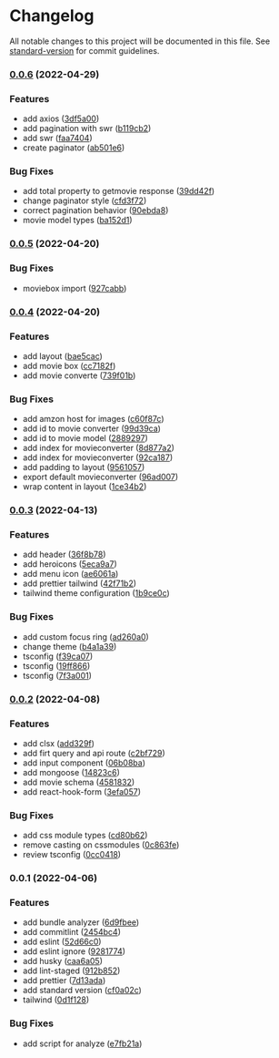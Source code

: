 # Changelog

All notable changes to this project will be documented in this file. See [standard-version](https://github.com/conventional-changelog/standard-version) for commit guidelines.

### [0.0.6](https://github.com/fra-malagisi/fm-next/compare/v0.0.5...v0.0.6) (2022-04-29)


### Features

* add axios ([3df5a00](https://github.com/fra-malagisi/fm-next/commit/3df5a00eb98d7cad6d89573c872954be4140c110))
* add pagination with swr ([b119cb2](https://github.com/fra-malagisi/fm-next/commit/b119cb2bd0027d49882b2026c510e38fbad5eaf0))
* add swr ([faa7404](https://github.com/fra-malagisi/fm-next/commit/faa740449c9a764c69178a8f63407c913434e1a2))
* create paginator ([ab501e6](https://github.com/fra-malagisi/fm-next/commit/ab501e69ec6de1e2a056791bb4d4d4421926044c))


### Bug Fixes

* add total property to getmovie response ([39dd42f](https://github.com/fra-malagisi/fm-next/commit/39dd42f363544f25151466f534995f24296cc4b6))
* change paginator style ([cfd3f72](https://github.com/fra-malagisi/fm-next/commit/cfd3f7204c7f79b8d47fd720353fd90003176e63))
* correct pagination behavior ([90ebda8](https://github.com/fra-malagisi/fm-next/commit/90ebda89cfb85f5e6a769e0cb115c6171bf73335))
* movie model types ([ba152d1](https://github.com/fra-malagisi/fm-next/commit/ba152d1256f1bfa4a83ab8013fcc4ac26a23b3d7))

### [0.0.5](https://github.com/fra-malagisi/fm-next/compare/v0.0.4...v0.0.5) (2022-04-20)


### Bug Fixes

* moviebox import ([927cabb](https://github.com/fra-malagisi/fm-next/commit/927cabbadf1d34c429eb475d7f514ba160215bce))

### [0.0.4](https://github.com/fra-malagisi/fm-next/compare/v0.0.3...v0.0.4) (2022-04-20)


### Features

* add layout ([bae5cac](https://github.com/fra-malagisi/fm-next/commit/bae5cacaa3051dcd2fd3d1f54bb640f25f8cb808))
* add movie box ([cc7182f](https://github.com/fra-malagisi/fm-next/commit/cc7182f97f73965fb2f35fe57bf027f9f4fc7bd1))
* add movie converte ([739f01b](https://github.com/fra-malagisi/fm-next/commit/739f01be440f77b205fc1218771ead734488cb30))


### Bug Fixes

* add amzon host for images ([c60f87c](https://github.com/fra-malagisi/fm-next/commit/c60f87c645a8bba9d0eb27064710672e1238d0c6))
* add id to movie converter ([99d39ca](https://github.com/fra-malagisi/fm-next/commit/99d39caa8cf99082c0cbfd34a5e71c614f9aa99f))
* add id to movie model ([2889297](https://github.com/fra-malagisi/fm-next/commit/2889297daece18bde7f493997e5f8b289fc0a2f6))
* add index for movieconverter ([8d877a2](https://github.com/fra-malagisi/fm-next/commit/8d877a268738594394b632aa1b728ea05e0de625))
* add index for movieconverter ([92ca187](https://github.com/fra-malagisi/fm-next/commit/92ca187bdf0995139385b94592753a908937aa18))
* add padding to layout ([9561057](https://github.com/fra-malagisi/fm-next/commit/9561057c2041cd6f3cd6c605ae5a15e2bb29503d))
* export default movieconverter ([96ad007](https://github.com/fra-malagisi/fm-next/commit/96ad00796359fda32473b79365194864b36dceb4))
* wrap content in layout ([1ce34b2](https://github.com/fra-malagisi/fm-next/commit/1ce34b2cf1400246a5055fababdb32e539fe4aed))

### [0.0.3](https://github.com/fra-malagisi/fm-next/compare/v0.0.2...v0.0.3) (2022-04-13)


### Features

* add header ([36f8b78](https://github.com/fra-malagisi/fm-next/commit/36f8b78c7a3a3849caedc094d952a875501ab076))
* add heroicons ([5eca9a7](https://github.com/fra-malagisi/fm-next/commit/5eca9a787310a9f7ec7d22255b30485c45bea044))
* add menu icon ([ae6061a](https://github.com/fra-malagisi/fm-next/commit/ae6061a693c99535b48e1f15b66763cebe4bac13))
* add prettier tailwind ([42f71b2](https://github.com/fra-malagisi/fm-next/commit/42f71b2cdb2aa53da90e99dfeabcc90fcd78cc36))
* tailwind theme configuration ([1b9ce0c](https://github.com/fra-malagisi/fm-next/commit/1b9ce0cbb78e114f11264ae1c05710d76103cb0a))


### Bug Fixes

* add custom focus ring ([ad260a0](https://github.com/fra-malagisi/fm-next/commit/ad260a0d11ceb08f00ffb7623341dac2510521ba))
* change theme ([b4a1a39](https://github.com/fra-malagisi/fm-next/commit/b4a1a399906c01d69805bdd416207a0a0a7dd716))
* tsconfig ([f39ca07](https://github.com/fra-malagisi/fm-next/commit/f39ca079ad67786b40a42a3e5592314d7fe33ec4))
* tsconfig ([19ff866](https://github.com/fra-malagisi/fm-next/commit/19ff866f52dc20fd18dfbaa06364710de3854fdf))
* tsconfig ([7f3a001](https://github.com/fra-malagisi/fm-next/commit/7f3a0011eec2b34d1a3773c4c9554445fa14ef13))

### [0.0.2](https://github.com/fra-malagisi/fm-next/compare/v0.0.1...v0.0.2) (2022-04-08)


### Features

* add clsx ([add329f](https://github.com/fra-malagisi/fm-next/commit/add329f623db3c305f0bc8fa8038fa627522fbbe))
* add firt query and api route ([c2bf729](https://github.com/fra-malagisi/fm-next/commit/c2bf729b1d953637614a0bd08e1943b95c74955d))
* add input component ([06b08ba](https://github.com/fra-malagisi/fm-next/commit/06b08ba81adbe10385206e42d68a36fa2e29b341))
* add mongoose ([14823c6](https://github.com/fra-malagisi/fm-next/commit/14823c6e6dd8b335f9e373c011659a2df17ae379))
* add movie schema ([4581832](https://github.com/fra-malagisi/fm-next/commit/4581832aa9deca25ef6f894d5f2190b605d36fc8))
* add react-hook-form ([3efa057](https://github.com/fra-malagisi/fm-next/commit/3efa057b05f56050ae2dabf50b2aa68cd4f2d50b))


### Bug Fixes

* add css module types ([cd80b62](https://github.com/fra-malagisi/fm-next/commit/cd80b62be30cad0a3f45dde6815c29e5d95a8b2e))
* remove casting on cssmodules ([0c863fe](https://github.com/fra-malagisi/fm-next/commit/0c863fe76270fff205b2d4bbada57629c83e358e))
* review tsconfig ([0cc0418](https://github.com/fra-malagisi/fm-next/commit/0cc0418cabc00852c636e8289ffc0eedd0947b3e))

### 0.0.1 (2022-04-06)


### Features

* add bundle analyzer ([6d9fbee](https://github.com/fra-malagisi/fm-next/commit/6d9fbee1aa9bba7962c4ca0c3fd699c9cf51fbbc))
* add commitlint ([2454bc4](https://github.com/fra-malagisi/fm-next/commit/2454bc4c81fe5ee9e1fc09639d8523c1f85128ab))
* add eslint ([52d66c0](https://github.com/fra-malagisi/fm-next/commit/52d66c0e79543a33caf271fceb0d4a70d8d55150))
* add eslint ignore ([9281774](https://github.com/fra-malagisi/fm-next/commit/9281774b169de82b3233e5b05e59c395dac628de))
* add husky ([caa6a05](https://github.com/fra-malagisi/fm-next/commit/caa6a055121f738525d9d4f4822364cf5a321df2))
* add lint-staged ([912b852](https://github.com/fra-malagisi/fm-next/commit/912b852a97a276f598adcf86af901a66c8d23cec))
* add prettier ([7d13ada](https://github.com/fra-malagisi/fm-next/commit/7d13ada5dc9fd2b6556ff66ce618c06e31d7f84c))
* add standard version ([cf0a02c](https://github.com/fra-malagisi/fm-next/commit/cf0a02c13c3bb2bff525939ee5bb2e18c5c6b7e9))
* tailwind ([0d1f128](https://github.com/fra-malagisi/fm-next/commit/0d1f128a6f09db6ba949715be230ff0dd49662b3))


### Bug Fixes

* add script for analyze ([e7fb21a](https://github.com/fra-malagisi/fm-next/commit/e7fb21a53490c3b8c7232276474cc07028d34857))
